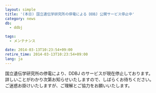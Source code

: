 ```yaml
---
layout: simple
title: '(本日) 国立遺伝学研究所の停電による DDBJ 公開サービス停止中'
category: news
db:
  - ddbj

tags:
  - メンテナンス

date: 2014-03-13T10:23:54+09:00
retire_time: 2014-03-13T10:23:54+09:00
lang: ja
---
```


<p>国立遺伝学研究所の停電により、DDBJ のサービスが現在停止しております。<br>詳しいことがわかり次第お知らせいたしますので、しばらくお待ちください。<br>ご迷惑お掛けいたしますが、ご理解とご協力をお願いいたします。</p>
